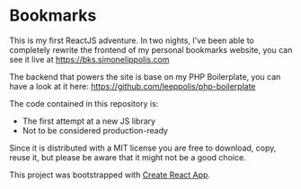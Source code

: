 # Bookmarks

This is my first ReactJS adventure. In two nights, I've been able to completely rewrite the frontend of my personal bookmarks website, you can see it live at https://bks.simonelippolis.com

The backend that powers the site is base on my PHP Boilerplate, you can have a look at it here: https://github.com/leeppolis/php-boilerplate

The code contained in this repository is:

- The first attempt at a new JS library
- Not to be considered production-ready

Since it is distributed with a MIT license you are free to download, copy, reuse it, but please be aware that it might not be a good choice.

This project was bootstrapped with [Create React App](https://github.com/facebookincubator/create-react-app).
